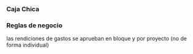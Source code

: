 ### Caja Chica


### Reglas de negocio


las rendiciones de gastos se aprueban en bloque y por proyecto (no de forma individual)
